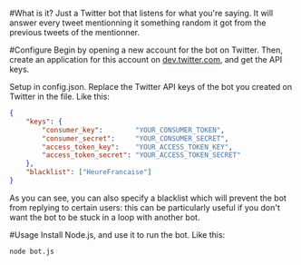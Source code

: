 #What is it?
Just a Twitter bot that listens for what you're saying. It will answer every tweet mentionning it something random it got from the previous tweets of the mentionner.

#Configure
Begin by opening a new account for the bot on Twitter. Then, create an application for this account on [dev.twitter.com](http://dev.twitter.com), and get the API keys.

Setup in config.json. Replace the Twitter API keys of the bot you created on Twitter in the file. Like this:

``` json
{
	"keys": {
		"consumer_key":        "YOUR_CONSUMER_TOKEN",
		"consumer_secret":     "YOUR_CONSUMER_SECRET",
		"access_token_key":    "YOUR_ACCESS_TOKEN_KEY",
		"access_token_secret": "YOUR_ACCESS_TOKEN_SECRET"
	},
	"blacklist": ["HeureFrancaise"]
}
```

As you can see, you can also specify a blacklist which will prevent the bot from replying to certain users: this can be particularly useful if you don't want the bot to be stuck in a loop with another bot.

#Usage
Install Node.js, and use it to run the bot. Like this:

	node bot.js

